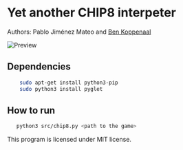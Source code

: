 Yet another CHIP8 interpeter
====================================

Authors: Pablo Jiménez Mateo and [Ben Koppenaal](https://github.com/BenKoppenaal)

![Preview](https://raw.github.com/gef3233/chip8/master/preview.gif)


Dependencies
---------------------

```bash
    sudo apt-get install python3-pip
    sudo python3 install pyglet
```

How to run
----------

```bash
   python3 src/chip8.py <path to the game>
```

This program is licensed under MIT license.
